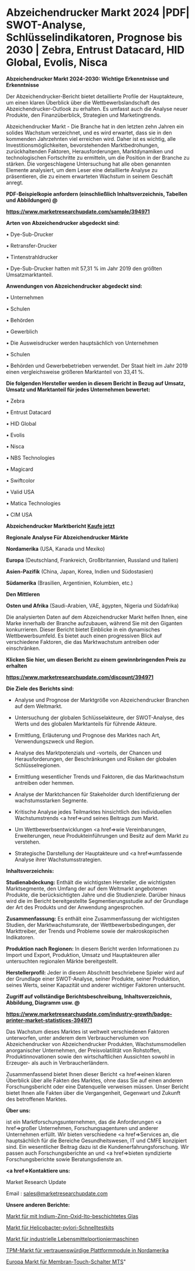 # Abzeichendrucker Markt 2024 |PDF| SWOT-Analyse, Schlüsselindikatoren, Prognose bis 2030 | Zebra, Entrust Datacard, HID Global, Evolis, Nisca

<strong>Abzeichendrucker Markt 2024-2030: Wichtige Erkenntnisse und Erkenntnisse</strong>

Der Abzeichendrucker-Bericht bietet detaillierte Profile der Hauptakteure, um einen klaren Überblick über die Wettbewerbslandschaft des Abzeichendrucker-Outlook zu erhalten. Es umfasst auch die Analyse neuer Produkte, den Finanzüberblick, Strategien und Marketingtrends.

Abzeichendrucker Markt - Die Branche hat in den letzten zehn Jahren ein solides Wachstum verzeichnet, und es wird erwartet, dass sie in den kommenden Jahrzehnten viel erreichen wird. Daher ist es wichtig, alle Investitionsmöglichkeiten, bevorstehenden Marktbedrohungen, zurückhaltenden Faktoren, Herausforderungen, Marktdynamiken und technologischen Fortschritte zu ermitteln, um die Position in der Branche zu stärken. Die vorgeschlagene Untersuchung hat alle oben genannten Elemente analysiert, um dem Leser eine detaillierte Analyse zu präsentieren, die zu einem erwarteten Wachstum in seinem Geschäft anregt.



<strong><b>PDF-Beispielkopie anfordern (einschließlich Inhaltsverzeichnis, Tabellen und Abbildungen) @ </b></strong>

<strong><a href=https://www.marketresearchupdate.com/sample/394971>

<strong>https://www.marketresearchupdate.com/sample/394971</u></a></strong></strong>



<strong>Arten von Abzeichendrucker abgedeckt sind:</strong>

• Dye-Sub-Drucker

• Retransfer-Drucker

• Tintenstrahldrucker

• Dye-Sub-Drucker hatten mit 57,31 % im Jahr 2019 den größten Umsatzmarktanteil.



<strong>Anwendungen von Abzeichendrucker abgedeckt sind:</strong>

• Unternehmen

• Schulen

• Behörden

• Gewerblich

• Die Ausweisdrucker werden hauptsächlich von Unternehmen

• Schulen

• Behörden und Gewerbebetrieben verwendet. Der Staat hielt im Jahr 2019 einen vergleichsweise größeren Marktanteil von 33,41 %.



<strong>Die folgenden Hersteller werden in diesem Bericht in Bezug auf Umsatz, Umsatz und Marktanteil für jedes Unternehmen bewertet:</strong>

• Zebra

• Entrust Datacard

• HID Global

• Evolis

• Nisca

• NBS Technologies

• Magicard

• Swiftcolor

• Valid USA

• Matica Technologies

• CIM USA



<strong>Abzeichendrucker Marktbericht <a href=https://www.marketresearchupdate.com/buynow/394971>Kaufe jetzt</a></strong>



<strong>Regionale Analyse Für Abzeichendrucker Märkte</strong>



<strong>Nordamerika</strong> (USA, Kanada und Mexiko)



<strong>Europa</strong> (Deutschland, Frankreich, Großbritannien, Russland und Italien)



<strong>Asien-Pazifik</strong> (China, Japan, Korea, Indien und Südostasien)



<strong>Südamerika</strong> (Brasilien, Argentinien, Kolumbien, etc.)



<strong>Den Mittleren</strong> 

<strong>Osten und Afrika</strong> (Saudi-Arabien, VAE, ägypten, Nigeria und Südafrika)

Die analysierten Daten auf dem Abzeichendrucker Markt helfen Ihnen, eine Marke innerhalb der Branche aufzubauen, während Sie mit den Giganten konkurrieren. Dieser Bericht bietet Einblicke in ein dynamisches Wettbewerbsumfeld. Es bietet auch einen progressiven Blick auf verschiedene Faktoren, die das Marktwachstum antreiben oder einschränken.



<strong>Klicken Sie hier, um diesen Bericht zu einem gewinnbringenden Preis zu erhalten
</strong>

<strong><a href=https://www.marketresearchupdate.com/discount/394971>https://www.marketresearchupdate.com/discount/394971</b></u></strong></a>



<strong>Die Ziele des Berichts sind:</strong>

- Analyse und Prognose der Marktgröße von Abzeichendrucker Branchen auf dem Weltmarkt.

- Untersuchung der globalen Schlüsselakteure, der SWOT-Analyse, des Werts und des globalen Marktanteils für führende Akteure.

- Ermittlung, Erläuterung und Prognose des Marktes nach Art, Verwendungszweck und Region.

- Analyse des Marktpotenzials und -vorteils, der Chancen und Herausforderungen, der Beschränkungen und Risiken der globalen Schlüsselregionen.

- Ermittlung wesentlicher Trends und Faktoren, die das Marktwachstum antreiben oder hemmen.

- Analyse der Marktchancen für Stakeholder durch Identifizierung der wachstumsstarken Segmente.

- Kritische Analyse jedes Teilmarktes hinsichtlich des individuellen Wachstumstrends <a href=>und</a> seines Beitrags zum Markt.

- Um Wettbewerbsentwicklungen <a href=>wie</a> Vereinbarungen, Erweiterungen, neue Produkteinführungen und Besitz auf dem Markt zu verstehen.

- Strategische Darstellung der Hauptakteure und <a href=>umfas</a>sende Analyse ihrer Wachstumsstrategien.



<strong>Inhaltsverzeichnis:</strong>



<strong>Studienabdeckung:</strong> Enthält die wichtigsten Hersteller, die wichtigsten Marktsegmente, den Umfang der auf dem Weltmarkt angebotenen Produkte, die berücksichtigten Jahre und die Studienziele. Darüber hinaus wird die im Bericht bereitgestellte Segmentierungsstudie auf der Grundlage der Art des Produkts und der Anwendung angesprochen.



<strong>Zusammenfassung:</strong> Es enthält eine Zusammenfassung der wichtigsten Studien, der Marktwachstumsrate, der Wettbewerbsbedingungen, der Markttreiber, der Trends und Probleme sowie der makroskopischen Indikatoren.



<strong>Produktion nach Regionen:</strong> In diesem Bericht werden Informationen zu Import und Export, Produktion, Umsatz und Hauptakteuren aller untersuchten regionalen Märkte bereitgestellt.



<strong>Herstellerprofil:</strong> Jeder in diesem Abschnitt beschriebene Spieler wird auf der Grundlage einer SWOT-Analyse, seiner Produkte, seiner Produktion, seines Werts, seiner Kapazität und anderer wichtiger Faktoren untersucht.



<strong><b>Zugriff auf vollständige Berichtsbeschreibung, Inhaltsverzeichnis, Abbildung, Diagramm usw. @ </b></strong>

<strong><a href=https://www.marketresearchupdate.com/industry-growth/badge-printer-market-statistices-394971>https://www.marketresearchupdate.com/industry-growth/badge-printer-market-statistices-394971</a></strong>

Das Wachstum dieses Marktes ist weltweit verschiedenen Faktoren unterworfen, unter anderem dem Verbrauchervolumen von Abzeichendrucker von Abzeichendrucker Produkten, Wachstumsmodellen anorganischer Unternehmen, der Preisvolatilität von Rohstoffen, Produktinnovationen sowie den wirtschaftlichen Aussichten sowohl in Erzeuger- als auch in Verbraucherländern.

Zusammenfassend bietet Ihnen dieser Bericht <a href=>einen</a> klaren Überblick über alle Fakten des Marktes, ohne dass Sie auf einen anderen Forschungsbericht oder eine Datenquelle verweisen müssen. Unser Bericht bietet Ihnen alle Fakten über die Vergangenheit, Gegenwart und Zukunft des betroffenen Marktes.



<strong>Über uns:</strong>

 ist ein Marktforschungsunternehmen, das die Anforderungen <a href=>großer</a> Unternehmen, Forschungsagenturen und anderer Unternehmen erfüllt. Wir bieten verschiedene <a href=>Services</a> an, die hauptsächlich für die Bereiche Gesundheitswesen, IT und CMFE konzipiert sind. Ein wesentlicher Beitrag dazu ist die Kundenerfahrungsforschung. Wir passen auch Forschungsberichte an und <a href=>bieten</a> syndizierte Forschungsberichte sowie Beratungsdienste an.



<strong><a href=>Kontaktiere uns:</a></strong>

Market Research Update

Email : sales@marketresearchupdate.com



<strong>Unsere anderen Berichte:</strong>

<a href=https://www.linkedin.com/pulse/indium-tin-oxide-ito-coated-glass-market-size>Markt für mit Indium-Zinn-Oxid-Ito-beschichtetes Glas</a>

<a href=https://www.linkedin.com/pulse/helicobacter-pylori-rapid-test-kit-market-current>Markt für Helicobacter-pylori-Schnelltestkits</a>

<a href=https://www.linkedin.com/pulse/industrial-food-portioning-machinesa-market-1f>Markt für industrielle Lebensmittelportioniermaschinen</a>

<a href=https://www.linkedin.com/pulse/north-america-trusted-platform-module-tpm-market-2023>TPM-Markt für vertrauenswürdige Plattformmodule in Nordamerika</a>

<a href=https://www.linkedin.com/pulse/europe-membrane-touch-switch-mts-market-size>Europa Markt für Membran-Touch-Schalter MTS</a>"
